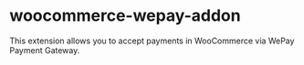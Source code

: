 # woocommerce-wepay-addon
This extension allows you to accept payments in WooCommerce via WePay Payment Gateway.
